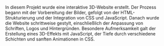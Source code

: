 In diesem Projekt wurde eine interaktive 3D-Website erstellt. Der Prozess begann mit der Vorbereitung der Bilder, gefolgt von der HTML-Strukturierung und der Integration von CSS und JavaScript. Danach wurde die Website schrittweise gestylt, einschließlich der Anpassung von Schriften, Logos und Hintergründen. Besondere Aufmerksamkeit galt der Erstellung eines 3D-Effekts mit JavaScript, der Tiefe durch verschiedene Schichten und sanften Animationen in CSS. 
